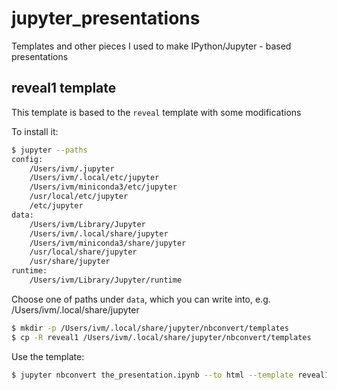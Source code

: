 # jupyter_presentations
Templates and other pieces I used to make IPython/Jupyter - based presentations

## reveal1 template

This template is based to the ``reveal`` template with some modifications

To install it:

```sh
$ jupyter --paths
config:
    /Users/ivm/.jupyter
    /Users/ivm/.local/etc/jupyter
    /Users/ivm/miniconda3/etc/jupyter
    /usr/local/etc/jupyter
    /etc/jupyter
data:
    /Users/ivm/Library/Jupyter
    /Users/ivm/.local/share/jupyter
    /Users/ivm/miniconda3/share/jupyter
    /usr/local/share/jupyter
    /usr/share/jupyter
runtime:
    /Users/ivm/Library/Jupyter/runtime
```

Choose one of paths under ``data``, which you can write into, e.g. /Users/ivm/.local/share/jupyter

```sh
$ mkdir -p /Users/ivm/.local/share/jupyter/nbconvert/templates
$ cp -R reveal1 /Users/ivm/.local/share/jupyter/nbconvert/templates
```

Use the template:

```sh
$ jupyter nbconvert the_presentation.ipynb --to html --template reveal1
```
